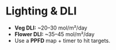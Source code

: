 ﻿# Lighting & DLI

- **Veg DLI:** ~20–30 mol/m²/day
- **Flower DLI:** ~35–45 mol/m²/day
- Use a **PPFD** map + timer to hit targets.
